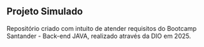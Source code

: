 ## Projeto Simulado
Repositório criado com intuito de atender requisitos do Bootcamp Santander - Back-end JAVA, realizado através da DIO em 2025.
